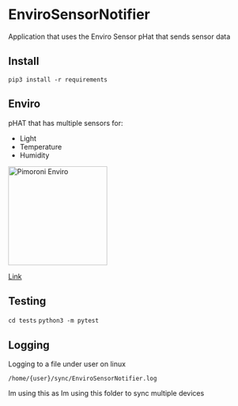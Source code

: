 # EnviroSensorNotifier

Application that uses the Enviro Sensor pHat that sends sensor data

## Install

`pip3 install -r requirements`

## Enviro

pHAT that has multiple sensors for:
* Light
* Temperature
* Humidity

<img src="enviro.png" alt="Pimoroni Enviro" width="200"/>

[Link](https://shop.pimoroni.com/products/enviro?variant=31155658489939)


## Testing

`cd tests`
`python3 -m pytest`

## Logging

Logging to a file under user on linux

`/home/{user}/sync/EnviroSensorNotifier.log`

Im using this as Im using this folder to sync multiple devices